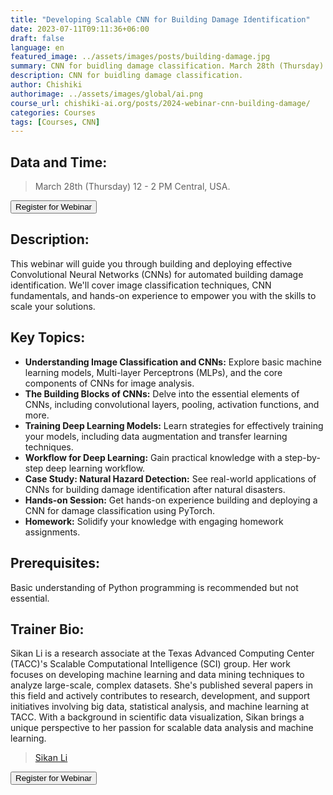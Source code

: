 ```yaml
---
title: "Developing Scalable CNN for Building Damage Identification"
date: 2023-07-11T09:11:36+06:00
draft: false
language: en
featured_image: ../assets/images/posts/building-damage.jpg
summary: CNN for buidling damage classification. March 28th (Thursday) 12 - 2 PM Central, USA.
description: CNN for buidling damage classification.
author: Chishiki
authorimage: ../assets/images/global/ai.png
course_url: chishiki-ai.org/posts/2024-webinar-cnn-building-damage/
categories: Courses
tags: [Courses, CNN]
---
```


## Data and Time: 

> March 28th (Thursday) 12 - 2 PM Central, USA.


<button type="button" 
        onclick="window.open('https://utexas.qualtrics.com/jfe/form/SV_2bKU2UgqkOrJvMO', '_blank')" 
        class="block w-full px-5 py-3 text-base font-medium text-white bg-primary-500 border border-transparent rounded-md shadow hover:bg-black focus:outline-none focus:ring-2 focus:ring-white focus:ring-offset-2 focus:ring-offset-primary-500 sm:px-10">
 Register for Webinar
</button>



## Description:
This webinar will guide you through building and deploying effective Convolutional Neural Networks (CNNs) for automated building damage identification.  We'll cover image classification techniques, CNN fundamentals, and hands-on experience to empower you with the skills to scale your solutions.

## Key Topics:
* **Understanding Image Classification and CNNs:** Explore basic machine learning models, Multi-layer Perceptrons (MLPs), and the core components of CNNs for image analysis.
* **The Building Blocks of CNNs:** Delve into the essential elements of CNNs, including convolutional layers, pooling, activation functions, and more.
* **Training Deep Learning Models:** Learn strategies for effectively training your models, including data augmentation and transfer learning techniques.
* **Workflow for Deep Learning:** Gain practical knowledge with a step-by-step deep learning workflow.
* **Case Study: Natural Hazard Detection:** See real-world applications of CNNs for building damage identification after natural disasters.
* **Hands-on Session:** Get hands-on experience building and deploying a CNN for damage classification using PyTorch.
* **Homework:** Solidify your knowledge with engaging homework assignments.


## Prerequisites: 
Basic understanding of Python programming is recommended but not essential.

## Trainer Bio:
Sikan Li is a research associate at the Texas Advanced Computing Center (TACC)'s Scalable Computational Intelligence (SCI) group. Her work focuses on developing machine learning and data mining techniques to analyze large-scale, complex datasets.  She's published several papers in this field and actively contributes to research, development, and support initiatives involving big data, statistical analysis, and machine learning at TACC. With a background in scientific data visualization, Sikan brings a unique perspective to her passion for scalable data analysis and machine learning.

> [Sikan Li](https://tacc.utexas.edu/about/staff-directory/sikan-li/)


<button type="button" 
        onclick="window.open('https://utexas.qualtrics.com/jfe/form/SV_2bKU2UgqkOrJvMO', '_blank')" 
        class="block w-full px-5 py-3 text-base font-medium text-white bg-primary-500 border border-transparent rounded-md shadow hover:bg-black focus:outline-none focus:ring-2 focus:ring-white focus:ring-offset-2 focus:ring-offset-primary-500 sm:px-10">
 Register for Webinar
</button>
